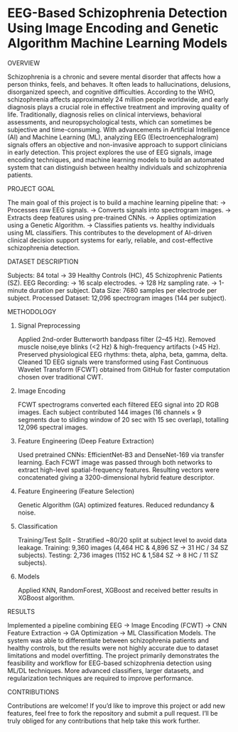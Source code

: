 # EEG-Based Schizophrenia Detection Using Image Encoding and Genetic Algorithm Machine Learning Models

OVERVIEW 

Schizophrenia is a chronic and severe mental disorder that affects how a person thinks, feels, and behaves. It often leads to hallucinations, delusions, disorganized speech, and cognitive difficulties. According to the WHO, schizophrenia affects approximately 24 million people worldwide, and early diagnosis plays a crucial role in effective treatment and improving quality of life.
Traditionally, diagnosis relies on clinical interviews, behavioral assessments, and neuropsychological tests, which can sometimes be subjective and time-consuming. With advancements in Artificial Intelligence (AI) and Machine Learning (ML), analyzing EEG (Electroencephalogram) signals offers an objective and non-invasive approach to support clinicians in early detection.
This project explores the use of EEG signals, image encoding techniques, and machine learning models to build an automated system that can distinguish between healthy individuals and schizophrenia patients.

PROJECT GOAL

The main goal of this project is to build a machine learning pipeline that:
-> Processes raw EEG signals.
-> Converts signals into spectrogram images.
-> Extracts deep features using pre-trained CNNs.
-> Applies optimization using a Genetic Algorithm.
-> Classifies patients vs. healthy individuals using ML classifiers.
This contributes to the development of AI-driven clinical decision support systems for early, reliable, and cost-effective schizophrenia detection.

DATASET DESCRIPTION

Subjects: 84 total → 39 Healthy Controls (HC), 45 Schizophrenic Patients (SZ).
EEG Recording:
-> 16 scalp electrodes.
-> 128 Hz sampling rate.
-> 1-minute duration per subject.
Data Size: 7680 samples per electrode per subject.
Processed Dataset: 12,096 spectrogram images (144 per subject).

METHODOLOGY

1. Signal Preprocessing
   
   Applied 2nd-order Butterworth bandpass filter (2–45 Hz).
   Removed muscle noise,eye blinks (<2 Hz) & high-frequency artifacts (>45 Hz).
   Preserved physiological EEG rhythms: theta, alpha, beta, gamma, delta.
   Cleaned 1D EEG signals were transformed using Fast Continuous Wavelet Transform (FCWT) obtained from GitHub for faster computation chosen over traditional CWT.
   
2. Image Encoding
 
   FCWT spectrograms converted each filtered EEG signal into 2D RGB images.
   Each subject contributed 144 images (16 channels × 9 segments due to sliding window of 20 sec with 15 sec overlap), totalling 12,096 spectral images.
   
3. Feature Engineering (Deep Feature Extraction)

   Used pretrained CNNs: EfficientNet-B3 and DenseNet-169 via transfer learning.
   Each FCWT image was passed through both networks to extract high-level spatial-frequency features.
   Resulting vectors were concatenated giving a 3200-dimensional hybrid feature descriptor.
   
4. Feature Engineering (Feature Selection)

   Genetic Algorithm (GA) optimized features.
   Reduced redundancy & noise.

5. Classification

   Training/Test Split -
   Stratified ~80/20 split at subject level to avoid data leakage.
   Training: 9,360 images (4,464 HC & 4,896 SZ → 31 HC / 34 SZ subjects).
   Testing: 2,736 images (1152 HC & 1,584 SZ → 8 HC / 11 SZ subjects).

6. Models

   Applied KNN, RandomForest, XGBoost and received better results in XGBoost algorithm.

RESULTS

Implemented a pipeline combining EEG → Image Encoding (FCWT) → CNN Feature Extraction → GA Optimization → ML Classification Models.
The system was able to differentiate between schizophrenia patients and healthy controls, but the results were not highly accurate due to dataset limitations and model overfitting.
The project primarily demonstrates the feasibility and workflow for EEG-based schizophrenia detection using ML/DL techniques.
More advanced classifiers, larger datasets, and regularization techniques are required to improve performance.

CONTRIBUTIONS

Contributions are welcome! 
If you’d like to improve this project or add new features, feel free to fork the repository and submit a pull request.
I’ll be truly obliged for any contributions that help take this work further.
